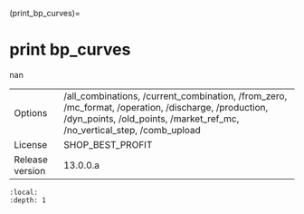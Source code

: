 (print_bp_curves)=
# print bp_curves
nan

|   |   |
|---|---|
|Options|/all_combinations, /current_combination, /from_zero, /mc_format, /operation, /discharge, /production, /dyn_points, /old_points, /market_ref_mc, /no_vertical_step, /comb_upload|
|License|SHOP_BEST_PROFIT|
|Release version|13.0.0.a|

```{contents}
:local:
:depth: 1
```





